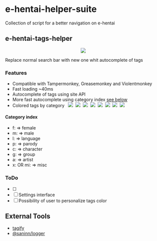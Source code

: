 # e-hentai-helper-suite

Collection of script for a better navigation on e-hentai

## e-hentai-tags-helper

<p align="center">
  <img src="docs/tag-helper.gif" />
</p>

Replace normal search bar with new one whit autocomplete of tags

### Features
* Compatible with Tampermonkey, Greasemonkey and Violentmonkey
* Fast loading ~40ms
* Autocomplete of tags using site API
* More fast autocomplete using category index [see below](#Category-index)
* Colored tags by category &nbsp;
![](https://img.shields.io/static/v1?label=&message=female&color=f75e56)&nbsp;
![](https://img.shields.io/static/v1?label=&message=male&color=374eb3)&nbsp;
![](https://img.shields.io/static/v1?label=&message=language&color=0eac10)&nbsp;
![](https://img.shields.io/static/v1?label=&message=parody&color=902cdd)&nbsp;
![](https://img.shields.io/static/v1?label=&message=character&color=db75d5)&nbsp;
![](https://img.shields.io/static/v1?label=&message=group&color=f09e19)&nbsp;
![](https://img.shields.io/static/v1?label=&message=artist&color=d3d303)&nbsp;
![](https://img.shields.io/static/v1?label=&message=misc&color=808080)

#### Category index
- f: => female
- m: => male
- l: => language
- p: => parody
- c: => character
- g: => group
- a: => artist
- x: OR mi: => misc

### ToDo
- [ ] 
- [ ] Settings interface
- [ ] Possibility of user to personalize tags color

## External Tools

- [tagify](https://github.com/yairEO/tagify)
- [@saninn/logger](https://github.com/distante/saninn-logger)
